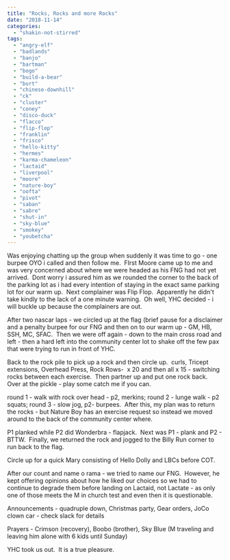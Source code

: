 ```yaml
---
title: "Rocks, Rocks and more Rocks"
date: "2018-11-14"
categories: 
  - "shakin-not-stirred"
tags: 
  - "angry-elf"
  - "badlands"
  - "banjo"
  - "bartman"
  - "bogo"
  - "build-a-bear"
  - "burt"
  - "chinese-downhill"
  - "ck"
  - "cluster"
  - "coney"
  - "disco-duck"
  - "flacco"
  - "flip-flop"
  - "franklin"
  - "frisco"
  - "hello-kitty"
  - "hermes"
  - "karma-chameleon"
  - "lactaid"
  - "liverpool"
  - "moore"
  - "nature-boy"
  - "oofta"
  - "pivot"
  - "saban"
  - "sabre"
  - "shut-in"
  - "sky-blue"
  - "smokey"
  - "youbetcha"
---
```


Was enjoying chatting up the group when suddenly it was time to go - one burpee OYO i called and then follow me.  FIrst Moore came up to me and was very concerned about where we were headed as his FNG had not yet arrived.  Dont worry i assured him as we rounded the corner to the back of the parking lot as i had every intention of staying in the exact same parking lot for our warm up.  Next complainer was Flip Flop.  Apparently he didn't take kindly to the lack of a one minute warning.  Oh well, YHC decided - i will buckle up because the complainers are out.

After two nascar laps - we circled up at the flag (brief pause for a disclaimer and a penalty burpee for our FNG and then on to our warm up - GM, HB, SSH, MC, SFAC.  Then we were off again - down to the main cross road and left - then a hard left into the community center lot to shake off the few pax that were trying to run in front of YHC.

Back to the rock pile to pick up a rock and then circle up.  curls, Tricept extensions, Overhead Press, Rock Rows-  x 20 and then all x 15 - switching rocks between each exercise.  Then partner up and put one rock back.  Over at the pickle - play some catch me if you can.

round 1 - walk with rock over head - p2, merkins; round 2 - lunge walk - p2 squats; round 3 - slow jog, p2- burpees.  After this, my plan was to return the rocks - but Nature Boy has an exercise request so instead we moved around to the back of the community center where.

P1 planked while P2 did Wonderbra - flapjack.  Next was P1 - plank and P2 - BTTW.  Finally, we returned the rock and jogged to the Billy Run corner to run back to the flag.

Circle up for a quick Mary consisting of Hello Dolly and LBCs before COT.

After our count and name o rama - we tried to name our FNG.  However, he kept offering opinions about how he liked our choices so we had to continue to degrade them before landing on Lactaid, not Lactate - as only one of those meets the M in church test and even then it is questionable.

Announcements - quadruple down, Christmas party, Gear orders, JoCo clown car - check slack for details

Prayers - Crimson (recovery), Boobo (brother), Sky Blue (M traveling and leaving him alone with 6 kids until Sunday)

YHC took us out.  It is a true pleasure.
